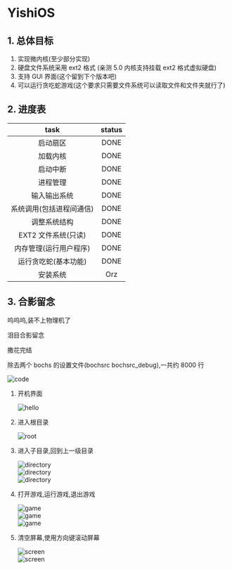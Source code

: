 # YishiOS

## 1. 总体目标

1. 实现微内核(至少部分实现)
2. 硬盘文件系统采用 ext2 格式 (亲测 5.0 内核支持挂载 ext2 格式虚拟硬盘)
3. 支持 GUI 界面(这个留到下个版本吧)
4. 可以运行贪吃蛇游戏(这个要求只需要文件系统可以读取文件和文件夹就行了)

## 2. 进度表

|           task           | status |
| :----------------------: | :----: |
|         启动扇区         |  DONE  |
|         加载内核         |  DONE  |
|         启动中断         |  DONE  |
|         进程管理         |  DONE  |
|       输入输出系统       |  DONE  |
| 系统调用(包括进程间通信) |  DONE  |
|       调整系统结构       |  DONE  |
|   EXT2 文件系统(只读)    |  DONE  |
|  内存管理(运行用户程序)  |  DONE  |
|   运行贪吃蛇(基本功能)   |  DONE  |
|         安装系统         |  Orz   |

## 3. 合影留念

呜呜呜,装不上物理机了

泪目合影留念

撒花完结

除去两个 bochs 的设置文件(bochsrc bochsrc_debug),一共约 8000 行

![code](pic/code.png)

1. 开机界面

   ![hello](pic/hello.png)

2. 进入根目录

   ![root](pic/root.png)

3. 进入子目录,回到上一级目录

   ![directory](pic/directory_1.png)  
   ![directory](pic/directory_2.png)  
   ![directory](pic/back.png)

4. 打开游戏,运行游戏,退出游戏

   ![game](pic/open_game.png)  
   ![game](pic/run_game.png)  
   ![game](pic/exit_game.png)

5. 清空屏幕,使用方向键滚动屏幕

   ![screen](pic/clear_screen.png)  
   ![screen](pic/rolling_screen.png)
